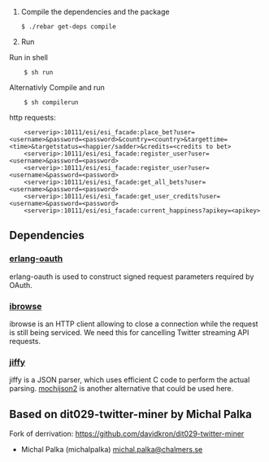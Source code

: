 1.  Compile the dependencies and the package


        $ ./rebar get-deps compile

2.  Run

Run in shell

        $ sh run

Alternativly Compile and run

        $ sh compilerun


http requests:

        <serverip>:10111/esi/esi_facade:place_bet?user=<username>&password=<password>&country=<country>&targettime=<time>&targetstatus=<happier/sadder>&credits=<credits to bet>
        <serverip>:10111/esi/esi_facade:register_user?user=<username>&password=<password>
        <serverip>:10111/esi/esi_facade:register_user?user=<username>&password=<password>
        <serverip>:10111/esi/esi_facade:get_all_bets?user=<username>&password=<password>
        <serverip>:10111/esi/esi_facade:get_user_credits?user=<username>&password=<password>
        <serverip>:10111/esi/esi_facade:current_happiness?apikey=<apikey>

## Dependencies

### [erlang-oauth](https://github.com/tim/erlang-oauth/)

erlang-oauth is used to construct signed request parameters required by OAuth.

### [ibrowse](https://github.com/cmullaparthi/ibrowse)

ibrowse is an HTTP client allowing to close a connection while the request is still being serviced. We need this for cancelling Twitter streaming API requests.

### [jiffy](https://github.com/davisp/jiffy)

jiffy is a JSON parser, which uses efficient C code to perform the actual parsing. [mochijson2](https://github.com/bjnortier/mochijson2) is another alternative that could be used here.

## Based on  dit029-twitter-miner by Michal Palka

Fork of derrivation: https://github.com/davidkron/dit029-twitter-miner

* Michal Palka (michalpalka) <michal.palka@chalmers.se>

